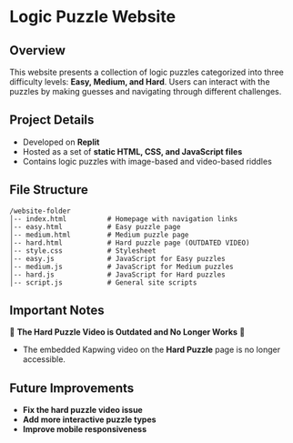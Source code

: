 # Logic Puzzle Website

## Overview
This website presents a collection of logic puzzles categorized into three difficulty levels: **Easy, Medium, and Hard**. Users can interact with the puzzles by making guesses and navigating through different challenges.

## Project Details
- Developed on **Replit**
- Hosted as a set of **static HTML, CSS, and JavaScript files**
- Contains logic puzzles with image-based and video-based riddles

## File Structure
```
/website-folder
│-- index.html          # Homepage with navigation links
│-- easy.html           # Easy puzzle page
│-- medium.html         # Medium puzzle page
│-- hard.html           # Hard puzzle page (OUTDATED VIDEO)
│-- style.css           # Stylesheet
│-- easy.js             # JavaScript for Easy puzzles
│-- medium.js           # JavaScript for Medium puzzles
│-- hard.js             # JavaScript for Hard puzzles
│-- script.js           # General site scripts
```

## Important Notes
🚨 **The Hard Puzzle Video is Outdated and No Longer Works** 🚨
- The embedded Kapwing video on the **Hard Puzzle** page is no longer accessible.

## Future Improvements
- **Fix the hard puzzle video issue**
- **Add more interactive puzzle types**
- **Improve mobile responsiveness**
